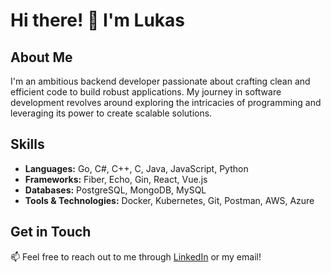 # Hi there! 👋 I'm Lukas

## About Me

I'm an ambitious backend developer passionate about crafting clean and efficient code to build robust applications. My journey in software development revolves around exploring the intricacies of programming and leveraging its power to create scalable solutions.

## Skills

- **Languages:** Go, C#, C++, C, Java, JavaScript, Python
- **Frameworks:** Fiber, Echo, Gin, React, Vue.js
- **Databases:** PostgreSQL, MongoDB, MySQL
- **Tools & Technologies:** Docker, Kubernetes, Git, Postman, AWS, Azure

## Get in Touch

📫 Feel free to reach out to me through [LinkedIn](https://www.linkedin.com/in/lukas-belashov-0b838b177/) or my email!

<!---
LukasBel/LukasBel is a ✨ special ✨ repository because its `README.md` (this file) appears on your GitHub profile.
You can click the Preview link to take a look at your changes.
--->
